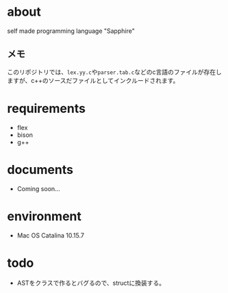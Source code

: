 # about
self made programming language "Sapphire"

## メモ
このリポジトリでは、`lex.yy.c`や`parser.tab.c`などのc言語のファイルが存在しますが、c++のソースだファイルとしてインクルードされます。

# requirements
- flex
- bison
- g++

# documents
- Coming soon...

# environment
- Mac OS Catalina 10.15.7

# todo
- ASTをクラスで作るとバグるので、structに換装する。